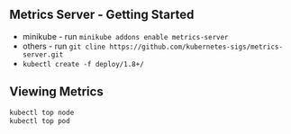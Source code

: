 ## Metrics Server - Getting Started
- minikube - run `minikube addons enable metrics-server`
- others - run `git cline https://github.com/kubernetes-sigs/metrics-server.git`
- `kubectl create -f deploy/1.8+/`

## Viewing Metrics
```bash
kubectl top node
kubectl top pod
```